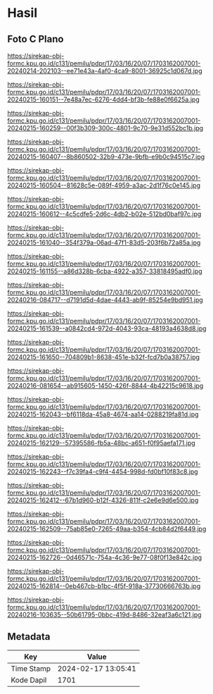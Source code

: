 # Hasil

## Foto C Plano

https://sirekap-obj-formc.kpu.go.id/c131/pemilu/pdpr/17/03/16/20/07/1703162007001-20240214-202103--ee71e43a-4af0-4ca9-8001-36925c1d067d.jpg

https://sirekap-obj-formc.kpu.go.id/c131/pemilu/pdpr/17/03/16/20/07/1703162007001-20240215-160151--7e48a7ec-6276-4dd4-bf3b-fe88e0f6625a.jpg

https://sirekap-obj-formc.kpu.go.id/c131/pemilu/pdpr/17/03/16/20/07/1703162007001-20240215-160259--00f3b309-300c-4801-9c70-9e31d552bc1b.jpg

https://sirekap-obj-formc.kpu.go.id/c131/pemilu/pdpr/17/03/16/20/07/1703162007001-20240215-160407--8b860502-32b9-473e-9bfb-e9b0c94515c7.jpg

https://sirekap-obj-formc.kpu.go.id/c131/pemilu/pdpr/17/03/16/20/07/1703162007001-20240215-160504--81628c5e-089f-4959-a3ac-2d1f76c0e145.jpg

https://sirekap-obj-formc.kpu.go.id/c131/pemilu/pdpr/17/03/16/20/07/1703162007001-20240215-160612--4c5cdfe5-2d6c-4db2-b02e-512bd0baf97c.jpg

https://sirekap-obj-formc.kpu.go.id/c131/pemilu/pdpr/17/03/16/20/07/1703162007001-20240215-161040--354f379a-06ad-47f1-83d5-203f6b72a85a.jpg

https://sirekap-obj-formc.kpu.go.id/c131/pemilu/pdpr/17/03/16/20/07/1703162007001-20240215-161155--a86d328b-6cba-4922-a357-33818495adf0.jpg

https://sirekap-obj-formc.kpu.go.id/c131/pemilu/pdpr/17/03/16/20/07/1703162007001-20240216-084717--d7191d5d-4dae-4443-ab9f-85254e9bd951.jpg

https://sirekap-obj-formc.kpu.go.id/c131/pemilu/pdpr/17/03/16/20/07/1703162007001-20240215-161539--a0842cd4-972d-4043-93ca-48193a4638d8.jpg

https://sirekap-obj-formc.kpu.go.id/c131/pemilu/pdpr/17/03/16/20/07/1703162007001-20240215-161650--704809b1-8638-451e-b32f-fcd7b0a38757.jpg

https://sirekap-obj-formc.kpu.go.id/c131/pemilu/pdpr/17/03/16/20/07/1703162007001-20240216-081654--ab915605-1450-426f-8844-4b42215c9618.jpg

https://sirekap-obj-formc.kpu.go.id/c131/pemilu/pdpr/17/03/16/20/07/1703162007001-20240215-162043--bf6118da-45a8-4674-aa14-0288219fa81d.jpg

https://sirekap-obj-formc.kpu.go.id/c131/pemilu/pdpr/17/03/16/20/07/1703162007001-20240215-162129--57395586-fb5a-48bc-a651-f0f95aefa171.jpg

https://sirekap-obj-formc.kpu.go.id/c131/pemilu/pdpr/17/03/16/20/07/1703162007001-20240215-162243--f7c39fa4-c9f4-4454-998d-fd0bf10f83c8.jpg

https://sirekap-obj-formc.kpu.go.id/c131/pemilu/pdpr/17/03/16/20/07/1703162007001-20240215-162412--67b1d960-b12f-4326-811f-c2e6e9d6e500.jpg

https://sirekap-obj-formc.kpu.go.id/c131/pemilu/pdpr/17/03/16/20/07/1703162007001-20240215-162509--75ab85e0-7265-49aa-b354-4cb84d2f6449.jpg

https://sirekap-obj-formc.kpu.go.id/c131/pemilu/pdpr/17/03/16/20/07/1703162007001-20240215-162726--0d46571c-754a-4c36-9e77-08f0f13e842c.jpg

https://sirekap-obj-formc.kpu.go.id/c131/pemilu/pdpr/17/03/16/20/07/1703162007001-20240215-162814--0eb467cb-b1bc-4f5f-918a-37730666763b.jpg

https://sirekap-obj-formc.kpu.go.id/c131/pemilu/pdpr/17/03/16/20/07/1703162007001-20240216-103635--50b61795-0bbc-419d-8486-32eaf3a6c121.jpg


## Metadata

| Key        | Value               |
| ---------- | ------------------- |
| Time Stamp | 2024-02-17 13:05:41 |
| Kode Dapil | 1701                |



